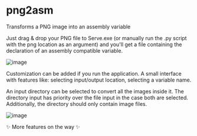 # png2asm

Transforms a PNG image into an assembly variable

Just drag & drop your PNG file to Serve.exe (or manually run the .py script with the png location as an argument) and you'll get a file containing the declaration of an assembly compatible variable.

![image](https://user-images.githubusercontent.com/67052082/167021662-eedb0a66-96b2-4bad-b25d-7d9f127d7f32.png)

Customization can be added if you run the application. A small interface with features like: selecting input/output location, selecting a variable name.

An input directory can be selected to convert all the images inside it. The directory input has priority over the file input in the case both are selected. Additionally, the directory should only contain image files.

![image](https://user-images.githubusercontent.com/67052082/178140620-13b7cd6e-2106-4bfc-86bf-290ae5b14a74.png)

✨ More features on the way ✨
